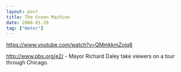 ```yaml
---
layout: post
title: The Green Machine
date: 2008-01-29
tag: ["Water"]
---
```


https://www.youtube.com/watch?v=QMmkkmZojq8  

http://www.pbs.org/e2/ - Mayor Richard Daley take viewers on a tour through Chicago.